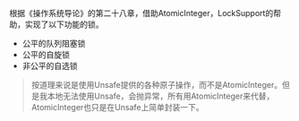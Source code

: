 根据《操作系统导论》的第二十八章，借助AtomicInteger，LockSupport的帮助，实现了以下功能的锁。

* 公平的队列阻塞锁
* 公平的自旋锁
* 非公平的自选锁

> 按道理来说是使用Unsafe提供的各种原子操作，而不是AtomicInteger。但是我本地无法使用Unsafe，会抛异常，所有用AtomicInteger来代替， AtomicInteger也只是在Unsafe上简单封装一下。